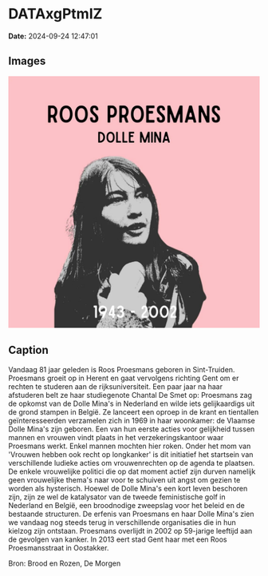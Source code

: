 # DATAxgPtmIZ

**Date:** 2024-09-24 12:47:01

## Images

![Image](../images/DATAxgPtmIZ_0.webp)

## Caption

Vandaag 81 jaar geleden is Roos Proesmans geboren in Sint-Truiden. Proesmans groeit op in Herent en gaat vervolgens richting Gent om er rechten te studeren aan de rijksuniversiteit. Een paar jaar na haar afstuderen belt ze haar studiegenote Chantal De Smet op: Proesmans zag de opkomst van de Dolle Mina's in Nederland en wilde iets gelijkaardigs uit de grond stampen in België. Ze lanceert een oproep in de krant en tientallen geïnteresseerden verzamelen zich in 1969 in haar woonkamer: de Vlaamse Dolle Mina's zijn geboren. Een van hun eerste acties voor gelijkheid tussen mannen en vrouwen vindt plaats in het verzekeringskantoor waar Proesmans werkt. Enkel mannen mochten hier roken. Onder het mom van 'Vrouwen hebben ook recht op longkanker' is dit initiatief het startsein van verschillende ludieke acties om vrouwenrechten op de agenda te plaatsen. De enkele vrouwelijke politici die op dat moment actief zijn durven namelijk geen vrouwelijke thema's naar voor te schuiven uit angst om gezien te worden als hysterisch. Hoewel de Dolle Mina's een kort leven beschoren zijn, zijn ze wel de katalysator van de tweede feministische golf in Nederland en België, een broodnodige zweepslag voor het beleid en de bestaande structuren. De erfenis van Proesmans en haar Dolle Mina's zien we vandaag nog steeds terug in verschillende organisaties die in hun kielzog zijn ontstaan. Proesmans overlijdt in 2002 op 59-jarige leeftijd aan de gevolgen van kanker. In 2013 eert stad Gent haar met een Roos Proesmansstraat in Oostakker. 

Bron: Brood en Rozen, De Morgen

